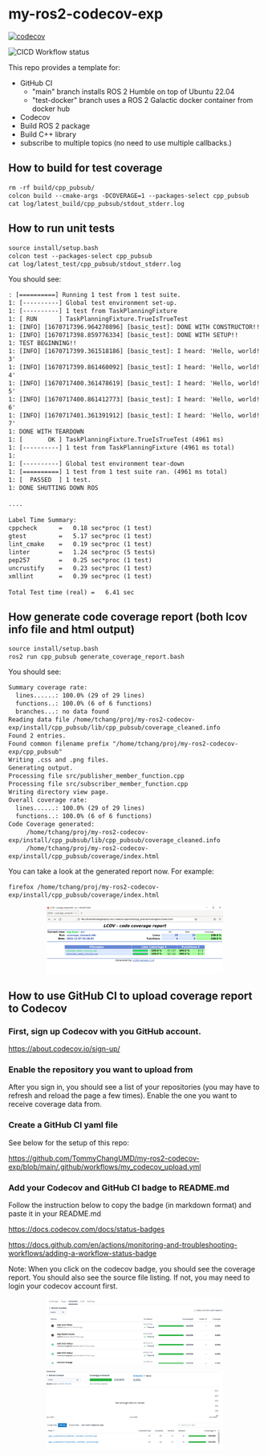 # my-ros2-codecov-exp

[![codecov](https://codecov.io/gh/TommyChangUMD/my-ros2-codecov-exp/branch/main/graph/badge.svg?token=KRAHD3BZP7)](https://codecov.io/gh/TommyChangUMD/my-ros2-codecov-exp)

![CICD Workflow status](https://github.com/TommyChangUMD/my-ros2-codecov-exp/actions/workflows/my_codecov_upload.yml/badge.svg)

This repo provides a template for:

  - GitHub CI
    - "main" branch installs ROS 2 Humble on top of Ubuntu 22.04
    - "test-docker" branch uses a ROS 2 Galactic docker container from docker hub
  - Codecov
  - Build ROS 2 package
  - Build C++ library 
  - subscribe to multiple topics (no need to use multiple callbacks.)

## How to build for test coverage

```
rm -rf build/cpp_pubsub/
colcon build --cmake-args -DCOVERAGE=1 --packages-select cpp_pubsub
cat log/latest_build/cpp_pubsub/stdout_stderr.log
```

## How to run unit tests

```
source install/setup.bash
colcon test --packages-select cpp_pubsub
cat log/latest_test/cpp_pubsub/stdout_stderr.log
```

You should see:

```
: [==========] Running 1 test from 1 test suite.
1: [----------] Global test environment set-up.
1: [----------] 1 test from TaskPlanningFixture
1: [ RUN      ] TaskPlanningFixture.TrueIsTrueTest
1: [INFO] [1670717396.964270896] [basic_test]: DONE WITH CONSTRUCTOR!!
1: [INFO] [1670717398.859776334] [basic_test]: DONE WITH SETUP!!
1: TEST BEGINNING!!
1: [INFO] [1670717399.361518186] [basic_test]: I heard: 'Hello, world! 3'
1: [INFO] [1670717399.861460092] [basic_test]: I heard: 'Hello, world! 4'
1: [INFO] [1670717400.361478619] [basic_test]: I heard: 'Hello, world! 5'
1: [INFO] [1670717400.861412773] [basic_test]: I heard: 'Hello, world! 6'
1: [INFO] [1670717401.361391912] [basic_test]: I heard: 'Hello, world! 7'
1: DONE WITH TEARDOWN
1: [       OK ] TaskPlanningFixture.TrueIsTrueTest (4961 ms)
1: [----------] 1 test from TaskPlanningFixture (4961 ms total)
1: 
1: [----------] Global test environment tear-down
1: [==========] 1 test from 1 test suite ran. (4961 ms total)
1: [  PASSED  ] 1 test.
1: DONE SHUTTING DOWN ROS

....

Label Time Summary:
cppcheck      =   0.18 sec*proc (1 test)
gtest         =   5.17 sec*proc (1 test)
lint_cmake    =   0.19 sec*proc (1 test)
linter        =   1.24 sec*proc (5 tests)
pep257        =   0.25 sec*proc (1 test)
uncrustify    =   0.23 sec*proc (1 test)
xmllint       =   0.39 sec*proc (1 test)

Total Test time (real) =   6.41 sec
```

## How generate code coverage report (both lcov info file and html output)
```
source install/setup.bash
ros2 run cpp_pubsub generate_coverage_report.bash
```

You should see:
```
Summary coverage rate:
  lines......: 100.0% (29 of 29 lines)
  functions..: 100.0% (6 of 6 functions)
  branches...: no data found
Reading data file /home/tchang/proj/my-ros2-codecov-exp/install/cpp_pubsub/lib/cpp_pubsub/coverage_cleaned.info
Found 2 entries.
Found common filename prefix "/home/tchang/proj/my-ros2-codecov-exp/cpp_pubsub"
Writing .css and .png files.
Generating output.
Processing file src/publisher_member_function.cpp
Processing file src/subscriber_member_function.cpp
Writing directory view page.
Overall coverage rate:
  lines......: 100.0% (29 of 29 lines)
  functions..: 100.0% (6 of 6 functions)
Code Coverage generated:
     /home/tchang/proj/my-ros2-codecov-exp/install/cpp_pubsub/lib/cpp_pubsub/coverage_cleaned.info
     /home/tchang/proj/my-ros2-codecov-exp/install/cpp_pubsub/coverage/index.html
```

You can take a look at the generated report now.  For example:

```
firefox /home/tchang/proj/my-ros2-codecov-exp/install/cpp_pubsub/coverage/index.html
```
[<img src=screenshots/Screenshot-2022-12-07-023731.png 
    width="70%" 
    style="display: block; margin: 0 auto"
    />](screenshots/Screenshot-2022-12-07-023731.png)


## How to use GitHub CI to upload coverage report to Codecov

### First, sign up Codecov with you GitHub account.  

  https://about.codecov.io/sign-up/

### Enable the repository you want to upload from

After you sign in, you should see a list of your repositories (you may
have to refresh and reload the page a few times). Enable the one you
want to receive coverage data from.

### Create a GitHub CI yaml file

See below for the setup of this repo:

https://github.com/TommyChangUMD/my-ros2-codecov-exp/blob/main/.github/workflows/my_codecov_upload.yml

### Add your Codecov and GitHub CI badge to README.md

Follow the instruction below to copy the badge (in markdown format)
and paste it in your README.md

https://docs.codecov.com/docs/status-badges

https://docs.github.com/en/actions/monitoring-and-troubleshooting-workflows/adding-a-workflow-status-badge

Note: When you click on the codecov badge, you should see the coverage
report.  You should also see the source file listing.  If not, you may
need to login your codecov account first.

[<img src=screenshots/Screenshot-2022-12-07-164405.png
    width="70%" 
    style="display: block; margin: 0 auto"
    />](screenshots/Screenshot-2022-12-07-164405.png)

[<img src=screenshots/Screenshot-2022-12-07-164423.png
    width="70%"
    style="display: block; margin: 0 auto"
    />](screenshots/Screenshot-2022-12-07-164423.png)

